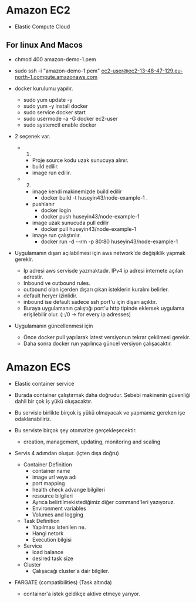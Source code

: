 # Amazon EC2
- Elastic Compute Cloud

## For linux And Macos
- chmod 400 amazon-demo-1.pem
- sudo ssh -i "amazon-demo-1.pem" ec2-user@ec2-13-48-47-129.eu-north-1.compute.amazonaws.com

- docker kurulumu yapılır.
  - sudo yum update -y
  - sudo yum -y install docker
  - sudo service docker start
  - sudo usermode -a -G docker ec2-user
  - sudo systemctl enable docker

- 2 seçenek var.
  - 1.
    - Proje source kodu uzak sunucuya alınır.
    - build edilir.
    - image run edilir.
  - 2.
    - image kendi makinemizde build edilir 
      - docker build -t huseyin43/node-example-1 .
    - pushlanır
      - docker login
      - docker push huseyin43/node-example-1
    - image uzak sunucuda pull edilir
      - docker pull huseyin43/node-example-1
    - image run çalıştırılır.
      - docker run -d --rm -p 80:80 huseyin43/node-example-1
- Uygulamanın dışarı açılabilmesi için aws network'de değişiklik yapmak gerekir.
  - Ip adresi aws servisde yazmaktadır. IPv4 ip adresi internete açılan adrestir.
  - Inbound ve outbound rules.
  - outbound olan içerden dışarı çıkan isteklerin kuralını belirler.
  - default heryer izinlidir.
  - inbound ise default sadece ssh port'u için dışarı açıktır.
  - Buraya uygulamanın çalıştığı port'u http tipinde eklersek uygulama erişilebilir olur. (::/0 -> for every ip adresses)
- Uygulamanın güncellenmesi için
  - Önce docker pull yapılarak latest versiyonun tekrar çekilmesi gerekir.
  - Daha sonra docker run yapılınca güncel versiyon çalışacaktır.


# Amazon ECS
- Elastic container service

- Burada container çalıştırmak daha doğrudur. Sebebi makinenin güvenliği dahil bir çok iş yükü oluşacaktır.
- Bu servisle birlikte birçok iş yükü olmayacak ve yapmamız gereken işe odaklanabiliriz.
- Bu serviste birçok şey otomatize gerçekleşecektir.
  - creation, management, updating, monitoring and scaling
- Servis 4 adımdan oluşur. (içten dışa doğru)
  - Container Definition
    - container name
    - image url veya adı
    - port mapping
    - health check advange bilgileri
    - resource bilgileri
    - Ayrıca belirtilmekistediğimiz diğer command'leri yazıyoruz.
    - Environment variables
    - Volumes and logging
  - Task Definition
    - Yapılması istenilen ne.
    - Hangi netork
    - Execution bilgisi
  - Service
    - load balance
    - desired task size
  - Cluster
    - Çalışacağı cluster'a dair bilgiler.
- FARGATE (compatibilities) (Task altında)
  - container'a istek geldikçe aktive etmeye yarıyor.